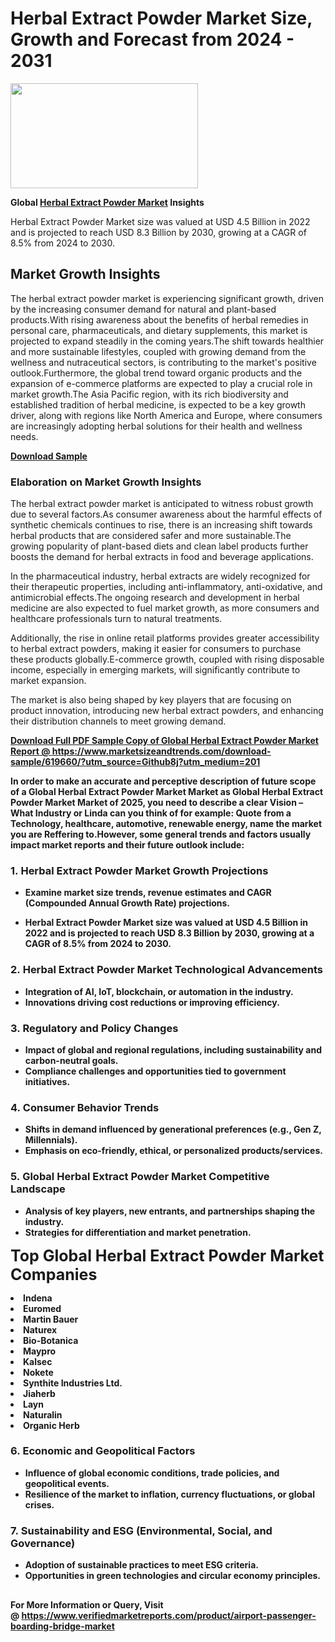 <H1>Herbal Extract Powder Market Size, Growth and Forecast from 2024 - 2031</H1><img class="aligncenter size-medium wp-image-584254" src="https://thirdeyenews.in/wp-content/uploads/2024/09/Global-Market-Research-300x168.jpeg" alt="" width="300" height="168" /><p><strong>Global&nbsp;<a href="https://www.marketsizeandtrends.com/download-sample/619660/?utm_source=Github8j?utm_medium=201">Herbal Extract Powder Market</a> Insights</strong></p><p>Herbal Extract Powder Market size was valued at USD 4.5 Billion in 2022 and is projected to reach USD 8.3 Billion by 2030, growing at a CAGR of 8.5% from 2024 to 2030.</p><p><h2>Market Growth Insights</h2> <p>The herbal extract powder market is experiencing significant growth, driven by the increasing consumer demand for natural and plant-based products.With rising awareness about the benefits of herbal remedies in personal care, pharmaceuticals, and dietary supplements, this market is projected to expand steadily in the coming years.The shift towards healthier and more sustainable lifestyles, coupled with growing demand from the wellness and nutraceutical sectors, is contributing to the market's positive outlook.Furthermore, the global trend toward organic products and the expansion of e-commerce platforms are expected to play a crucial role in market growth.The Asia Pacific region, with its rich biodiversity and established tradition of herbal medicine, is expected to be a key growth driver, along with regions like North America and Europe, where consumers are increasingly adopting herbal solutions for their health and wellness needs.</p> <p><strong><a href="sample-link.com">Download Sample</a></strong></p> <h3>Elaboration on Market Growth Insights</h3> <p>The herbal extract powder market is anticipated to witness robust growth due to several factors.As consumer awareness about the harmful effects of synthetic chemicals continues to rise, there is an increasing shift towards herbal products that are considered safer and more sustainable.The growing popularity of plant-based diets and clean label products further boosts the demand for herbal extracts in food and beverage applications.</p> <p>In the pharmaceutical industry, herbal extracts are widely recognized for their therapeutic properties, including anti-inflammatory, anti-oxidative, and antimicrobial effects.The ongoing research and development in herbal medicine are also expected to fuel market growth, as more consumers and healthcare professionals turn to natural treatments.</p> <p>Additionally, the rise in online retail platforms provides greater accessibility to herbal extract powders, making it easier for consumers to purchase these products globally.E-commerce growth, coupled with rising disposable income, especially in emerging markets, will significantly contribute to market expansion.</p> <p>The market is also being shaped by key players that are focusing on product innovation, introducing new herbal extract powders, and enhancing their distribution channels to meet growing demand.</p> <p><strong><a href="more-info-link.com"></p><p><span class=""><strong>Download Full PDF Sample Copy of Global Herbal Extract Powder Market Report</strong> @ <a href="https://www.marketsizeandtrends.com/download-sample/619660/?utm_source=Github8j?utm_medium=201" target="_blank">https://www.marketsizeandtrends.com/download-sample/619660/?utm_source=Github8j?utm_medium=201</a></span></p><p>In order to make an accurate and perceptive description of future scope of a Global&nbsp;Herbal Extract Powder Market Market as Global&nbsp;Herbal Extract Powder Market Market of 2025, you need to describe a clear Vision &ndash; What Industry or Linda can you think of for example: Quote from a Technology, healthcare, automotive, renewable energy, name the market you are Reffering to.However, some general trends and factors usually impact market reports and their future outlook include:</p><h3>1.&nbsp;<strong>Herbal Extract Powder Market Growth Projections</strong></h3><ul><li>Examine market size trends, revenue estimates and CAGR (Compounded Annual Growth Rate) projections.</li><li><p>Herbal Extract Powder Market size was valued at USD 4.5 Billion in 2022 and is projected to reach USD 8.3 Billion by 2030, growing at a CAGR of 8.5% from 2024 to 2030.</p></li></ul><h3>2.&nbsp;<strong>Herbal Extract Powder Market Technological Advancements</strong></h3><ul><li>Integration of AI, IoT, blockchain, or automation in the industry.</li><li>Innovations driving cost reductions or improving efficiency.</li></ul><h3>3.&nbsp;<strong>Regulatory and Policy Changes</strong></h3><ul><li>Impact of global and regional regulations, including sustainability and carbon-neutral goals.</li><li>Compliance challenges and opportunities tied to government initiatives.</li></ul><h3>4.&nbsp;<strong>Consumer Behavior Trends</strong></h3><ul><li>Shifts in demand influenced by generational preferences (e.g., Gen Z, Millennials).</li><li>Emphasis on eco-friendly, ethical, or personalized products/services.</li></ul><h3>5.&nbsp;<strong>Global Herbal Extract Powder Market Competitive Landscape</strong></h3><ul><li>Analysis of key players, new entrants, and partnerships shaping the industry.</li><li>Strategies for differentiation and market penetration.</li></ul><p data-pm-slice="1 1 []"><span style="color: inherit; font-family: inherit; font-size: 25px;">Top Global Herbal Extract Powder Market Companies</span></p><div class="" data-test-id=""><p><li>Indena</li><li> Euromed</li><li> Martin Bauer</li><li> Naturex</li><li> Bio-Botanica</li><li> Maypro</li><li> Kalsec</li><li> Nokete</li><li> Synthite Industries Ltd.</li><li> Jiaherb</li><li> Layn</li><li> Naturalin</li><li> Organic Herb</li></p></div><h3>6.&nbsp;<strong>Economic and Geopolitical Factors</strong></h3><ul><li>Influence of global economic conditions, trade policies, and geopolitical events.</li><li>Resilience of the market to inflation, currency fluctuations, or global crises.</li></ul><h3>7.&nbsp;<strong>Sustainability and ESG (Environmental, Social, and Governance)</strong></h3><ul><li>Adoption of sustainable practices to meet ESG criteria.</li><li>Opportunities in green technologies and circular economy principles.</li></ul><h2><strong style="font-size: 14px;">For More Information or Query, Visit @&nbsp;</strong><a style="background-color: #ffffff; font-size: 14px;" href="https://www.marketsizeandtrends.com/report/herbal-extract-powder-market/" target="_blank">https://www.verifiedmarketreports.com/product/airport-passenger-boarding-bridge-market</a></h2>